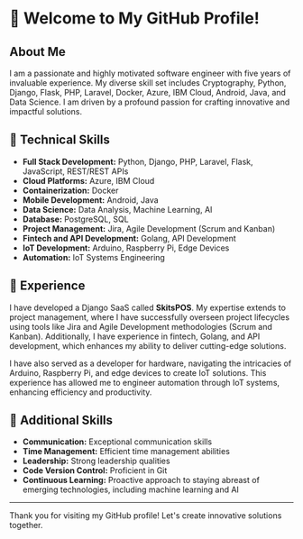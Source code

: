 # 👋 Welcome to My GitHub Profile!

## About Me

I am a passionate and highly motivated software engineer with five years of invaluable experience. My diverse skill set includes Cryptography, Python, Django, Flask, PHP, Laravel, Docker, Azure, IBM Cloud, Android, Java, and Data Science. I am driven by a profound passion for crafting innovative and impactful solutions.

## 🚀 Technical Skills

- **Full Stack Development:** Python, Django, PHP, Laravel, Flask, JavaScript, REST/REST APIs
- **Cloud Platforms:** Azure, IBM Cloud
- **Containerization:** Docker
- **Mobile Development:** Android, Java
- **Data Science:** Data Analysis, Machine Learning, AI
- **Database:** PostgreSQL, SQL
- **Project Management:** Jira, Agile Development (Scrum and Kanban)
- **Fintech and API Development:** Golang, API Development
- **IoT Development:** Arduino, Raspberry Pi, Edge Devices
- **Automation:** IoT Systems Engineering

## 💼 Experience

I have developed a Django SaaS called **SkitsPOS**. My expertise extends to project management, where I have successfully overseen project lifecycles using tools like Jira and Agile Development methodologies (Scrum and Kanban). Additionally, I have experience in fintech, Golang, and API development, which enhances my ability to deliver cutting-edge solutions.

I have also served as a developer for hardware, navigating the intricacies of Arduino, Raspberry Pi, and edge devices to create IoT solutions. This experience has allowed me to engineer automation through IoT systems, enhancing efficiency and productivity.

## 🌟 Additional Skills

- **Communication:** Exceptional communication skills
- **Time Management:** Efficient time management abilities
- **Leadership:** Strong leadership qualities
- **Code Version Control:** Proficient in Git
- **Continuous Learning:** Proactive approach to staying abreast of emerging technologies, including machine learning and AI



---

Thank you for visiting my GitHub profile! Let's create innovative solutions together.
